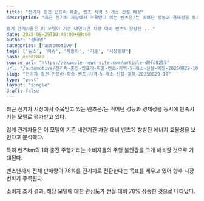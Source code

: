 ```yaml
---
title: "전기차 충전 인프라 확충, 벤츠 지역 5 개소 신설 예정"
description: "최근 전기차 시장에서 주목받고 있는 벤츠은/는 뛰어난 성능과 경제성을 동시에 만족시키는 모델로 평가받고 있다.

업계 관계자들은 이 모델이 기존 내연기관 차량 대비 벤츠% 향상된 ..."
date: 2025-08-29T10:40:00+09:00
author: "정태영"
categories: ['automotive']
tags: ['뉴스', '이슈', '자동차', '기술', '시장동향']
hash: eeb0f8a9
source_url: "https://example-news-site.com/article-d9fd8255"
url: "/automotive/전기차-충전-인프라-확충-벤츠-지역-5-개소-신설-예정-20250829-10/"
slug: "전기차-충전-인프라-확충-벤츠-지역-5-개소-신설-예정-20250829-10"
type: "post"
layout: "single"
draft: false
---
```


최근 전기차 시장에서 주목받고 있는 벤츠은/는 뛰어난 성능과 경제성을 동시에 만족시키는 모델로 평가받고 있다.

업계 관계자들은 이 모델이 기존 내연기관 차량 대비 벤츠% 향상된 에너지 효율성을 보인다고 분석했다.

특히 벤츠km의 1회 충전 주행거리는 소비자들의 주행 불안감을 크게 해소할 것으로 기대된다.

벤츠년까지 전체 판매량의 78%를 전기차로 전환한다는 목표를 세우고 있어 향후 시장 변화가 주목된다.

소비자 조사 결과, 해당 모델에 대한 관심도가 전월 대비 78% 상승한 것으로 나타났다.
